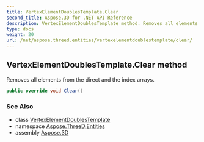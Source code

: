 ```yaml
---
title: VertexElementDoublesTemplate.Clear
second_title: Aspose.3D for .NET API Reference
description: VertexElementDoublesTemplate method. Removes all elements from the direct and the index arrays
type: docs
weight: 20
url: /net/aspose.threed.entities/vertexelementdoublestemplate/clear/
---
```

## VertexElementDoublesTemplate.Clear method

Removes all elements from the direct and the index arrays.

```csharp
public override void Clear()
```

### See Also

* class [VertexElementDoublesTemplate](../)
* namespace [Aspose.ThreeD.Entities](../../vertexelementdoublestemplate/)
* assembly [Aspose.3D](../../../)


